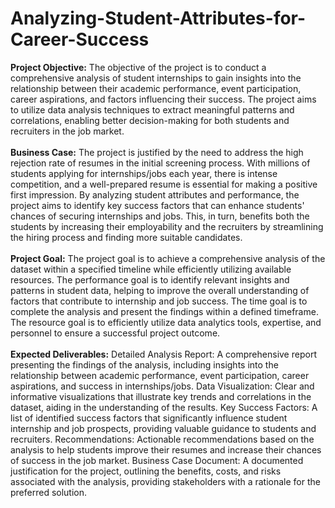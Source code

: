 # **Analyzing-Student-Attributes-for-Career-Success**

**Project Objective:**
The objective of the project is to conduct a comprehensive analysis of student internships to gain insights into the relationship between their academic performance, event participation, career aspirations, and factors influencing their success. The project aims to utilize data analysis techniques to extract meaningful patterns and correlations, enabling better decision-making for both students and recruiters in the job market.
<br><br>
**Business Case:**
The project is justified by the need to address the high rejection rate of resumes in the initial screening process. With millions of students applying for internships/jobs each year, there is intense competition, and a well-prepared resume is essential for making a positive first impression. By analyzing student attributes and performance, the project aims to identify key success factors that can enhance students' chances of securing internships and jobs. This, in turn, benefits both the students by increasing their employability and the recruiters by streamlining the hiring process and finding more suitable candidates.
<br><br>
**Project Goal:**
The project goal is to achieve a comprehensive analysis of the dataset within a specified timeline while efficiently utilizing available resources. The performance goal is to identify relevant insights and patterns in student data, helping to improve the overall understanding of factors that contribute to internship and job success. The time goal is to complete the analysis and present the findings within a defined timeframe. The resource goal is to efficiently utilize data analytics tools, expertise, and personnel to ensure a successful project outcome.
<br><br>
**Expected Deliverables:**
Detailed Analysis Report: A comprehensive report presenting the findings of the analysis, including insights into the relationship between academic performance, event participation, career aspirations, and success in internships/jobs.
Data Visualization: Clear and informative visualizations that illustrate key trends and correlations in the dataset, aiding in the understanding of the results.
Key Success Factors: A list of identified success factors that significantly influence student internship and job prospects, providing valuable guidance to students and recruiters.
Recommendations: Actionable recommendations based on the analysis to help students improve their resumes and increase their chances of success in the job market.
Business Case Document: A documented justification for the project, outlining the benefits, costs, and risks associated with the analysis, providing stakeholders with a rationale for the preferred solution.
